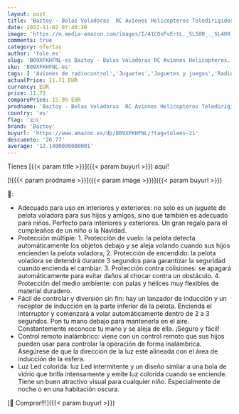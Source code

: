 ```yaml
---
layout: post
title: 'Baztoy - Bolas Voladoras  RC Aviones Helicopteros Teledirigidos con Luces LED Mini Dron Juguetes Niños Niñas 4 5 6 7 8 9 10 11 12 Años Regalos Cumpleaños Navidad Pascua Juegos Jardín Interior Exterior'
date: 2022-11-02 07:40:30
image: 'https://m.media-amazon.com/images/I/41COxFvErtL._SL500_._SL400_.jpg'
comments: true
category: ofertas
author: 'tole.es'
slug: 'B09XFKHFNL-es Baztoy - Bolas Voladoras RC Aviones Helicopteros...'
sku: 'B09XFKHFNL-es'
tags: [ 'Aviones de radiocontrol','Juguetes','Juguetes y juegos','Radiocontrol','Vehículos controlados por aplicación y control remoto','baztoy','navidad','🇪🇸', ]
actualPrice: 11.71 EUR
currency: EUR
price: 11.71
comparePrice: 15.99 EUR
prodname: 'Baztoy - Bolas Voladoras  RC Aviones Helicopteros Teledirigidos con Luces LED Mini Dron Juguetes Niños Niñas 4 5 6 7 8 9 10 11 12 Años Regalos Cumpleaños Navidad Pascua Juegos Jardín Interior Exterior'
country: 'es'
flag: '🇪🇸'
brand: 'Baztoy'
buyurl: 'https://www.amazon.es/dp/B09XFKHFNL/?tag=tolees-21'
descuento: '26.77'
average: '12.1400000000001'
---
```


Tienes [{{< param title >}}]({{< param buyurl >}}) aqui!

[![{{< param prodname >}}]({{< param image >}})]({{< param buyurl >}})

🔎:

- Adecuado para uso en interiores y exteriores: no solo es un juguete de pelota voladora para sus hijos y amigos, sino que también es adecuado para niños. Perfecto para interiores y exteriores. Un gran regalo para el cumpleaños de un niño o la Navidad.
- Protección múltiple: 1. Protección de vuelo: la pelota detecta automáticamente los objetos debajo y se aleja volando cuando sus hijos encienden la pelota voladora, 2. Protección de encendido: la pelota voladora se detendrá durante 3 segundos para garantizar la seguridad cuando encienda el cambiar. 3. Protección contra colisiones: se apagará automáticamente para evitar daños al chocar contra un obstáculo. 4. Protección del medio ambiente: con palas y hélices muy flexibles de material duradero.
- Fácil de controlar y diversión sin fin: hay un lanzador de inducción y un receptor de inducción en la parte inferior de la pelota. Encienda el interruptor y comenzará a volar automáticamente dentro de 2 a 3 segundos. Pon tu mano debajo para mantenerla en el aire. Constantemente reconoce tu mano y se aleja de ella. ¡Seguro y fácil!
- Control remoto inalámbrico: viene con un control remoto que sus hijos pueden usar para controlar la operación de forma inalámbrica. Asegúrese de que la dirección de la luz esté alineada con el área de inducción de la esfera.
- Luz Led colorida: luz Led intermitente y un diseño similar a una bola de vidrio que brilla intensamente y emite luz colorida cuando se enciende. Tiene un buen atractivo visual para cualquier niño. Especialmente de noche o en una habitación oscura.

[🛒 Comprar!!!]({{< param buyurl >}})
